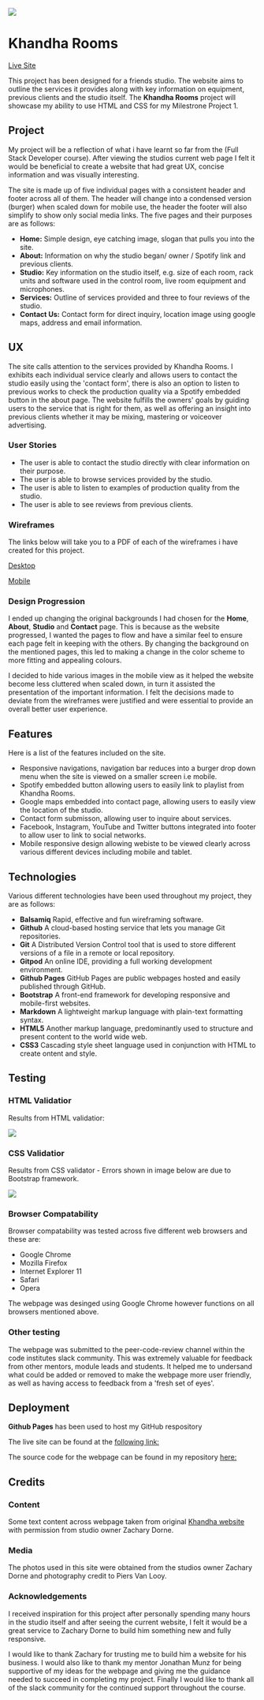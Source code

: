 ![](https://github.com/adams-ears/Khandharooms/blob/master/designs/mockup.png)

# Khandha Rooms
[Live Site](https://adams-ears.github.io/Khandharooms/)

This project has been designed for a friends studio. The website aims to outline the services it provides along with key 
information on equipment, previous clients and the studio itself. The **Khandha Rooms** project will showcase my ability to use HTML and CSS 
for my Milestrone Project 1.

## Project
My project will be a reflection of what i have learnt so far from the (Full Stack Developer course). After viewing the studios current web page I felt it would be beneficial to create
a website that had great UX, concise information and was visually interesting. 

The site is made up of five individual pages with a consistent header and footer across all of them. The header will change into a condensed version (burger) when scaled down for mobile use, 
the header the footer will also simplify to show only social media links. 
The five pages and their purposes are as follows:

- **Home:** Simple design, eye catching image, slogan that pulls you into the site.
- **About:** Information on why the studio began/ owner / Spotify link and previous clients.
- **Studio:** Key information on the studio itself, e.g. size of each room, rack units and software used in the control room, live room equipment and microphones.
- **Services:** Outline of services provided and three to four reviews of the studio.
- **Contact Us:** Contact form for direct inquiry, location image using google maps, address and email information.

## UX
The site calls attention to the services provided by Khandha Rooms. I exhibits each individual service clearly and allows users to contact the studio easily
using the 'contact form', there is also an option to listen to previous works to check the production quality via a Spotify embedded button in the about page. 
The website fulfills the owners' goals by guiding users to the service that is right for them, as well as offering an insight into previous clients whether it may be mixing, mastering or voiceover advertising.

### User Stories

- The user is able to contact the studio directly with clear information on their purpose.
- The user is able to browse services provided by the studio.
- The user is able to listen to examples of production quality from the studio.
- The user is able to see reviews from previous clients.

### Wireframes

The links below will take you to a PDF of each of the wireframes i have created for this project.

[Desktop](https://github.com/adams-ears/Khandharooms/blob/master/designs/KRdesktop.pdf)

[Mobile](https://github.com/adams-ears/Khandharooms/blob/master/designs/KRmobile.pdf)

### Design Progression

I ended up changing the original backgrounds I had chosen for the **Home**, **About**, **Studio** and **Contact** page. This is because as the website
progressed, I wanted the pages to flow and have a similar feel to ensure each page felt in keeping with the others. 
By changing the background on the mentioned pages, this led to making a change in the color scheme to more fitting and appealing colours. 

I decided to hide various images in the mobile view as it helped the website become less cluttered when scaled down, in turn it assisted the presentation
of the important information. I felt the decisions made to deviate from the wireframes were justified and were essential to 
provide an overall better user experience.

## Features

Here is a list of the features included on the site.

- Responsive navigations, navigation bar reduces into a burger drop down menu when the site is viewed on a smaller screen i.e mobile.
- Spotify embedded button allowing users to easily link to playlist from Khandha Rooms.
- Google maps embedded into contact page, allowing users to easily view the location of the studio.
- Contact form submisson, allowing user to inquire about services.
- Facebook, Instagram, YouTube and Twitter buttons integrated into footer to allow user to link to social networks.
- Mobile responsive design allowing webiste to be viewed clearly across various different devices including mobile and tablet.

## Technologies

Various different technologies have been used throughout my project, they are as follows:

- **Balsamiq** Rapid, effective and fun wireframing software.
- **Github** A cloud-based hosting service that lets you manage Git repositories.
- **Git**  A Distributed Version Control tool that is used to store different versions of a file in a remote or local repository.
- **Gitpod** An online IDE, providing a full working development environment.
- **Github Pages** GitHub Pages are public webpages hosted and easily published through GitHub.
- **Bootstrap** A front-end framework for developing responsive and mobile-first websites.
- **Markdown** A lightweight markup language with plain-text formatting syntax.
- **HTML5** Another markup language, predominantly used to structure and present content to the world wide web.
- **CSS3** Cascading style sheet language used in conjunction with HTML to create ontent and style.

## Testing

### HTML Validatior
Results from HTML validatior:

![](https://github.com/adams-ears/Khandharooms/blob/master/designs/htmlvalid.png)

### CSS Validatior
Results from CSS validator - Errors shown in image below are due to Bootstrap framework.

![](https://github.com/adams-ears/Khandharooms/blob/master/designs/cssvalid.png)

### Browser Compatability
Browser compatability was tested across five different web browsers and these are:

- Google Chrome
- Mozilla Firefox
- Internet Explorer 11
- Safari
- Opera

The webpage was desinged using Google Chrome however functions on all browsers mentioned above. 

### Other testing

The webpage was submitted to the peer-code-review channel within the code institutes slack community.
This was extremely valuable for feedback from other mentors, module leads and students. It helped me to undersand what could be added or removed to make
the webpage more user friendly, as well as having access to feedback from a 'fresh set of eyes'.

## Deployment

**Github Pages** has been used to host my GitHub respository 

The live site can be found at the [following link:](https://adams-ears.github.io/Khandharooms/)

The source code for the webpage can be found in my repository [here:](https://github.com/adams-ears/Khandharooms) 

## Credits

### Content

Some text content across webpage taken from original [Khandha website](https://www.khandharooms.com/) with permission from
studio owner Zachary Dorne.

### Media

The photos used in this site were obtained from the studios owner Zachary Dorne and photography credit to Piers Van Looy.

### Acknowledgements

I received inspiration for this project after personally spending many hours in the studio itself and after seeing the current website,
I felt it would be a great service to Zachary Dorne to build him something new and fully responsive. 

I would like to thank Zachary for trusting me to build him a website for his business. I would also like to thank my mentor Jonathan Munz for being supportive 
of my ideas for the webpage and giving me the guidance needed to succeed in completing my project. Finally I would like to thank all of the slack 
community for the continued support throughout the course.



